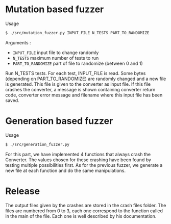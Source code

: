 # Mutation based fuzzer
Usage
```bash
$ ./src/mutation_fuzzer.py INPUT_FILE N_TESTS PART_TO_RANDOMIZE
```

Arguments :
- `INPUT_FILE` input file to change randomly
- `N_TESTS` maximum number of tests to run
- `PART_TO_RANDOMIZE` part of file to randomize (between 0 and 1)

Run N_TESTS tests. For each test, INPUT_FILE is read. Some bytes (depending on
PART_TO_RANDOMIZE) are randomly changed and a new file is generated. This file
is given to the converter as input file. If this file crashes the converter, a
message is shown containing converter return code, converter error message and
filename where this input file has been saved.


# Generation based fuzzer

Usage
```bash
$ ./src/generation_fuzzer.py
```

For this part, we have implemented 4 functions that always crash the Converter. The values chosen for these crashing have been found by testing multiple possibilities first. As for the previous fuzzer, we generate a new file at each function and do the same manipulations.

# Release

The output files given by the crashes are stored in the crash files folder.
The files are numbered from 0 to 3, each one correspond to the function called in the main of the file. Each one is well described by his documentation.

